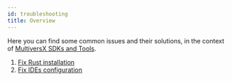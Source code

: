 ```yaml
---
id: troubleshooting
title: Overview
---
```


[comment]: # (mx-abstract)

Here you can find some common issues and their solutions, in the context of [MultiversX SDKs and Tools](/sdk-and-tools/overview).

1. [Fix Rust installation](/sdk-and-tools/troubleshooting/rust-setup)
2. [Fix IDEs configuration](/sdk-and-tools/troubleshooting/ide-setup)
